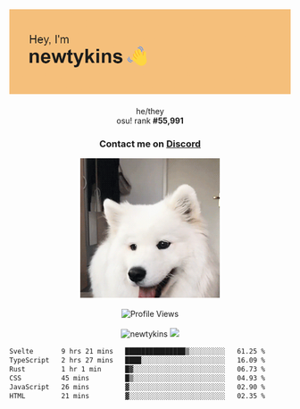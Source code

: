 <div align="center">
    <p>
        <h2>
            <img src="banner.png" alt="✨ Hey, I'm newt!">
        </h2>
        <p>
			he/they <br>
			osu! rank <strong>#<!--osu-global-rank-->55,991<!--osu-global-rank--></strong>
		</p>
		<h3>Contact me on <a href="https://discord.gg/brEhN5Y7YK">Discord</a></h3>
    </p>
    <img src="dog.gif" height="250"><br><br>
    <img src="https://komarev.com/ghpvc/?username=newtykins&style=flat-square&color=000000" alt="Profile Views">
    <br><br>
</div>

<div align="center">
	<img src="https://github-readme-stats.vercel.app/api?username=newtykins&show_icons=true&locale=en&theme=dark&hide_border=true&count_private=true&custom_title=My%20Stats&line_height=25" alt="newtykins" width="420">
    <img src="https://github-readme-streak-stats.herokuapp.com?user=newtykins&hide_border=true&date_format=M%20j%5B%2C%20Y%5D&theme=dark" width="420">
</div>

<!--START_SECTION:waka-->

```text
Svelte       9 hrs 21 mins   ███████████████▒░░░░░░░░░   61.25 %
TypeScript   2 hrs 27 mins   ████░░░░░░░░░░░░░░░░░░░░░   16.09 %
Rust         1 hr 1 min      █▓░░░░░░░░░░░░░░░░░░░░░░░   06.73 %
CSS          45 mins         █▒░░░░░░░░░░░░░░░░░░░░░░░   04.93 %
JavaScript   26 mins         ▓░░░░░░░░░░░░░░░░░░░░░░░░   02.90 %
HTML         21 mins         ▓░░░░░░░░░░░░░░░░░░░░░░░░   02.35 %
```

<!--END_SECTION:waka-->

